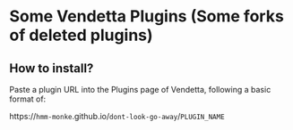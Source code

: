 # Some Vendetta Plugins (Some forks of deleted plugins)
## How to install?
Paste a plugin URL into the Plugins page of Vendetta, following a basic format of:

https://`hmm-monke`.github.io/`dont-look-go-away`/`PLUGIN_NAME`
